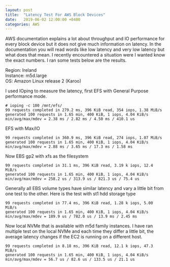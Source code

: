 ```yaml
---
layout: post
title:  "Latency Test For AWS Block Devices"
date:   2019-06-02 12:00:00 +0400
categories: AWS
---
```


AWS documentation explains a lot about throughput and IO performance for every block device but it does not give much information on latency. In the documentation you will read words like low latency and very low latency but what does that mean. I recently encountered a situation were I wanted know the exact numbers. I ran some tests below are the results.  

Region: Ireland  
Instance: m5d.large  
OS: Amazon Linux release 2 (Karoo)

I used IOping to measure the latency, first EFS with General Purpose performance mode. 
```
# ioping -c 100 /mnt/efs/
99 requests completed in 279.2 ms, 396 KiB read, 354 iops, 1.38 MiB/s
generated 100 requests in 1.65 min, 400 KiB, 1 iops, 4.04 KiB/s
min/avg/max/mdev = 2.38 ms / 2.82 ms / 4.50 ms / 410.1 us
```

EFS with Max/IO 
```
99 requests completed in 360.9 ms, 396 KiB read, 274 iops, 1.07 MiB/s
generated 100 requests in 1.65 min, 400 KiB, 1 iops, 4.04 KiB/s
min/avg/max/mdev = 2.88 ms / 3.65 ms / 17.3 ms / 1.58 ms
```

Now EBS gp2 with xfs as the filesystem 
```
99 requests completed in 31.1 ms, 396 KiB read, 3.19 k iops, 12.4 MiB/s
generated 100 requests in 1.65 min, 400 KiB, 1 iops, 4.04 KiB/s
min/avg/max/mdev = 258.2 us / 313.9 us / 821.3 us / 75.4 us
```

Generally all EBS volume types have similar latency and vary a little bit from one test to the other. Here is the test with st1 hdd storage type
```
99 requests completed in 77.4 ms, 396 KiB read, 1.28 k iops, 5.00 MiB/s
generated 100 requests in 1.65 min, 400 KiB, 1 iops, 4.04 KiB/s
min/avg/max/mdev = 189.9 us / 782.0 us / 13.9 ms / 2.45 ms
```

Now local NVMe that is available with m5d family instances. I have ran multiple test on the local NVMe and each time they differ a little bit, the average latency changes if the EC2 is running on a different host.   
```
99 requests completed in 8.18 ms, 396 KiB read, 12.1 k iops, 47.3 MiB/s
generated 100 requests in 1.65 min, 400 KiB, 1 iops, 4.04 KiB/s
min/avg/max/mdev = 56.7 us / 82.6 us / 133.5 us / 21.1 us
```
